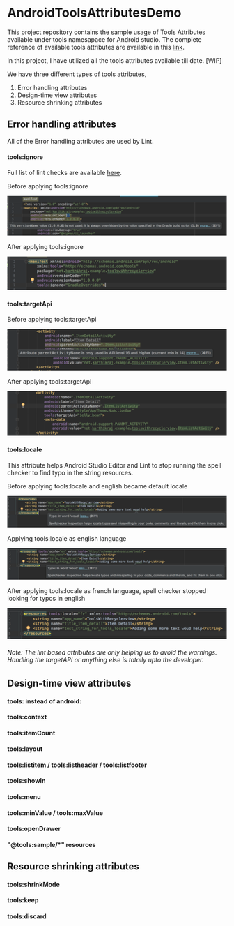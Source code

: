 # AndroidToolsAttributesDemo
This project repository contains the sample usage of Tools Attributes available under tools namesapace for Android studio. The complete reference of available tools attributes are available in this [link](https://developer.android.com/studio/write/tool-attributes.html#resource_shrinking_attributes).

In this project, I have utilized all the tools attributes available till date. [WIP]

We have three different types of tools attributes,

1. Error handling attributes
2. Design-time view attributes
3. Resource shrinking attributes

## Error handling attributes
All of the Error handling attributes are used by Lint. 

#### tools:ignore

Full list of lint checks are available [here](http://tools.android.com/tips/lint-checks).


Before applying tools:ignore

![alt Before ignoring](/images/toolsIgnoreBefore.png) 


After applying tools:ignore

![alt After Ignoring](/images/toolsIgnoreAfter.png)

#### tools:targetApi

Before applying tools:targetApi

![alt Before](/images/targetAPIBefore.png) 


After applying tools:targetApi

![alt After](/images/targetAPIAfter.png)


#### tools:locale

This attribute helps Android Studio Editor and Lint to stop running the spell checker to find typo in the string resources. 

Before applying tools:locale and english became default locale

![alt After](/images/localeWithEnDefault.png)

Applying tools:locale as english language

![alt After](/images/localeWithEnApplied.png)


After applying tools:locale as french language, spell checker stopped looking for typos in english

![alt After](/images/localeWithFrApplied.png)



###### Note: The lint based attributes are only helping us to avoid the warnings. Handling the targetAPI or anything else is totally upto the developer.

## Design-time view attributes
#### tools: instead of android:
#### tools:context
#### tools:itemCount
#### tools:layout
#### tools:listitem / tools:listheader / tools:listfooter
#### tools:showIn
#### tools:menu
#### tools:minValue / tools:maxValue
#### tools:openDrawer
#### "@tools:sample/*" resources

## Resource shrinking attributes

#### tools:shrinkMode

#### tools:keep

#### tools:discard
